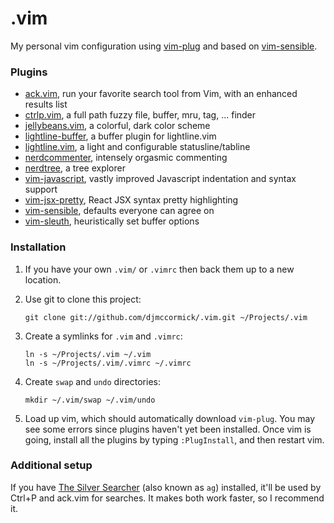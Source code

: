 # .vim

My personal vim configuration using [vim-plug](https://github.com/junegunn/vim-plug) and based on [vim-sensible](https://github.com/tpope/vim-sensible).

### Plugins

- [ack.vim](mileszs/ack.vim), run your favorite search tool from Vim, with an enhanced results list
- [ctrlp.vim](ctrlpvim/ctrlp.vim), a full path fuzzy file, buffer, mru, tag, ... finder
- [jellybeans.vim](nanotech/jellybeans.vim), a colorful, dark color scheme
- [lightline-buffer](taohexxx/lightline-buffer), a buffer plugin for lightline.vim
- [lightline.vim](itchyny/lightline.vim), a light and configurable statusline/tabline
- [nerdcommenter](scrooloose/nerdcommenter), intensely orgasmic commenting
- [nerdtree](scrooloose/nerdtree), a tree explorer
- [vim-javascript](pangloss/vim-javascript), vastly improved Javascript indentation and syntax support
- [vim-jsx-pretty](maxmellon/vim-jsx-pretty), React JSX syntax pretty highlighting
- [vim-sensible](tpope/vim-sensible), defaults everyone can agree on
- [vim-sleuth](tpope/vim-sleuth), heuristically set buffer options

### Installation

1. If you have your own `.vim/` or `.vimrc` then back them up to a new location.

1. Use git to clone this project:
   ```shell
   git clone git://github.com/djmccormick/.vim.git ~/Projects/.vim
   ```

1. Create a symlinks for `.vim` and `.vimrc`:
   ```shell
   ln -s ~/Projects/.vim ~/.vim
   ln -s ~/Projects/.vim/.vimrc ~/.vimrc
   ```

1. Create `swap` and `undo` directories:
   ```shell
   mkdir ~/.vim/swap ~/.vim/undo
   ```

1. Load up vim, which should automatically download `vim-plug`. You may see some errors since plugins haven't yet been installed. Once vim is going, install all the plugins by typing `:PlugInstall`, and then restart vim.

### Additional setup

If you have [The Silver Searcher](ggreer/the_silver_searcher) (also known as `ag`) installed, it'll be used by Ctrl+P and ack.vim for searches. It makes both work faster, so I recommend it.
